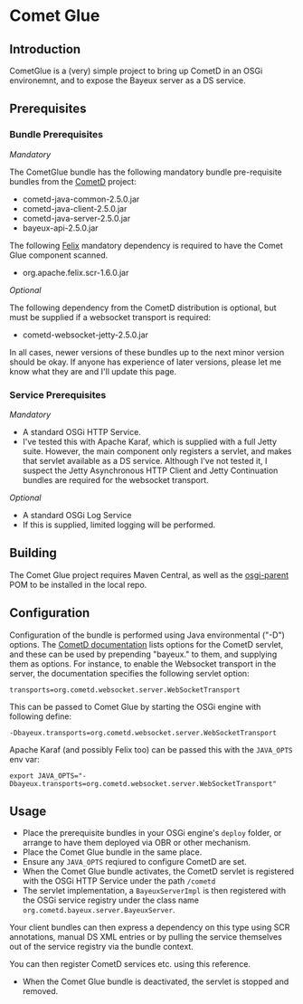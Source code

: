 Comet Glue
==========

Introduction
------------

CometGlue is a (very) simple project to bring up CometD in an OSGi environemnt, and to expose the Bayeux server as a DS service.

Prerequisites
-------------

### Bundle Prerequisites ###

*Mandatory*

The CometGlue bundle has the following mandatory bundle pre-requisite bundles from the [CometD](http://download.cometd.org/) project:

* cometd-java-common-2.5.0.jar
* cometd-java-client-2.5.0.jar
* cometd-java-server-2.5.0.jar
* bayeux-api-2.5.0.jar

The following [Felix](http://felix.apache.org/site/downloads.cgi) mandatory dependency is required to have the Comet Glue component scanned.

* org.apache.felix.scr-1.6.0.jar

*Optional* 

The following dependency from the CometD distribution is optional, but must be supplied if a websocket transport is required:

* cometd-websocket-jetty-2.5.0.jar


In all cases, newer versions of these bundles up to the next minor version should be okay.  If anyone has experience of later versions, please let me know what they are and I'll update this page.

### Service Prerequisites ###

*Mandatory*

* A standard OSGi HTTP Service.
 * I've tested this with Apache Karaf, which is supplied with a full Jetty suite.  However, the main component only registers a servlet, and makes that servlet available as a DS service.  Although I've not tested it, I suspect the Jetty Asynchronous HTTP Client and Jetty Continuation bundles are required for the websocket transport.

*Optional*

* A standard OSGi Log Service
 * If this is supplied, limited logging will be performed.

Building
--------

The Comet Glue project requires Maven Central, as well as the [osgi-parent](https://github.com/john-hawksley/osgi-parent) POM to be installed in the local repo.

Configuration
-------------

Configuration of the bundle is performed using Java environmental ("-D") options.  The [CometD documentation](http://docs.cometd.org/reference/#java_server) lists options for the CometD servlet, and these can be used by prepending "bayeux." to them, and supplying them as options.  For instance, to enable the Websocket transport in the server, the documentation specifies the following servlet option:

    transports=org.cometd.websocket.server.WebSocketTransport
  
This can be passed to Comet Glue by starting the OSGi engine with following define:

    -Dbayeux.transports=org.cometd.websocket.server.WebSocketTransport
    
Apache Karaf (and possibly Felix too) can be passed this with the `JAVA_OPTS` env var:

    export JAVA_OPTS="-Dbayeux.transports=org.cometd.websocket.server.WebSocketTransport"

Usage
-----

* Place the prerequisite bundles in your OSGi engine's `deploy` folder, or arrange to have them deployed via OBR or other mechanism.
* Place the Comet Glue bundle in the same place.
* Ensure any `JAVA_OPTS` reqiured to configure CometD are set.
* When the Comet Glue bundle activates, the CometD servlet is registered with the OSGi HTTP Service under the path `/cometd`
* The servlet implementation, a `BayeuxServerImpl` is then registered with the OSGi service registry under the class name `org.cometd.bayeux.server.BayeuxServer`. 

Your client bundles can then express a dependency on this type using SCR annotations, manual DS XML entries or by pulling the service themselves out of the service registry via the bundle context.

You can then register CometD services etc. using this reference.

* When the Comet Glue bundle is deactivated, the servlet is stopped and removed.